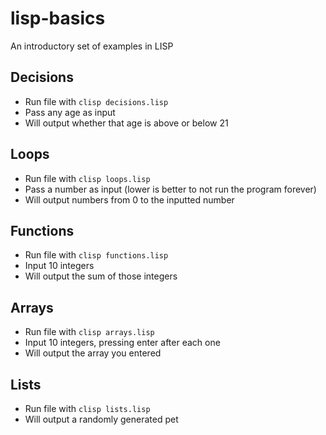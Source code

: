 # lisp-basics
An introductory set of examples in LISP

## Decisions
- Run file with `clisp decisions.lisp`
- Pass any age as input
- Will output whether that age is above or below 21

## Loops
- Run file with `clisp loops.lisp`
- Pass a number as input (lower is better to not run the program forever)
- Will output numbers from 0 to the inputted number

## Functions
- Run file with `clisp functions.lisp`
- Input 10 integers
- Will output the sum of those integers

## Arrays
- Run file with `clisp arrays.lisp`
- Input 10 integers, pressing enter after each one
- Will output the array you entered

## Lists
- Run file with `clisp lists.lisp`
- Will output a randomly generated pet
